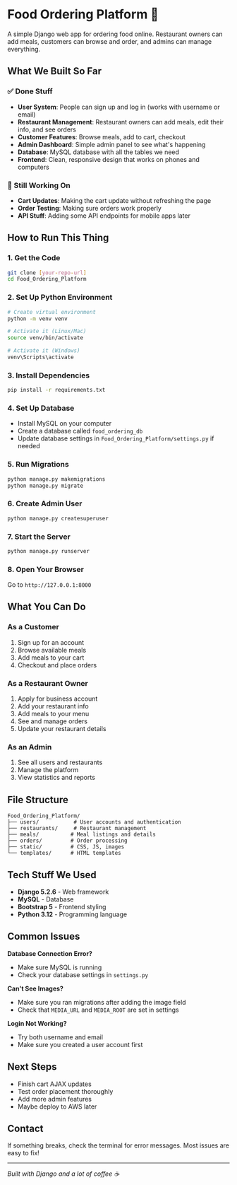 # Food Ordering Platform 🍔

A simple Django web app for ordering food online. Restaurant owners can add meals, customers can browse and order, and admins can manage everything.

## What We Built So Far

### ✅ Done Stuff
- **User System**: People can sign up and log in (works with username or email)
- **Restaurant Management**: Restaurant owners can add meals, edit their info, and see orders
- **Customer Features**: Browse meals, add to cart, checkout
- **Admin Dashboard**: Simple admin panel to see what's happening
- **Database**: MySQL database with all the tables we need
- **Frontend**: Clean, responsive design that works on phones and computers

### 🔄 Still Working On
- **Cart Updates**: Making the cart update without refreshing the page
- **Order Testing**: Making sure orders work properly
- **API Stuff**: Adding some API endpoints for mobile apps later

## How to Run This Thing

### 1. Get the Code
```bash
git clone [your-repo-url]
cd Food_Ordering_Platform
```

### 2. Set Up Python Environment
```bash
# Create virtual environment
python -m venv venv

# Activate it (Linux/Mac)
source venv/bin/activate

# Activate it (Windows)
venv\Scripts\activate
```

### 3. Install Dependencies
```bash
pip install -r requirements.txt
```

### 4. Set Up Database
- Install MySQL on your computer
- Create a database called `food_ordering_db`
- Update database settings in `Food_Ordering_Platform/settings.py` if needed

### 5. Run Migrations
```bash
python manage.py makemigrations
python manage.py migrate
```

### 6. Create Admin User
```bash
python manage.py createsuperuser
```

### 7. Start the Server
```bash
python manage.py runserver
```

### 8. Open Your Browser
Go to `http://127.0.0.1:8000`

## What You Can Do

### As a Customer
1. Sign up for an account
2. Browse available meals
3. Add meals to your cart
4. Checkout and place orders

### As a Restaurant Owner
1. Apply for business account
2. Add your restaurant info
3. Add meals to your menu
4. See and manage orders
5. Update your restaurant details

### As an Admin
1. See all users and restaurants
2. Manage the platform
3. View statistics and reports

## File Structure
```
Food_Ordering_Platform/
├── users/           # User accounts and authentication
├── restaurants/     # Restaurant management
├── meals/          # Meal listings and details
├── orders/         # Order processing
├── static/         # CSS, JS, images
└── templates/      # HTML templates
```

## Tech Stuff We Used
- **Django 5.2.6** - Web framework
- **MySQL** - Database
- **Bootstrap 5** - Frontend styling
- **Python 3.12** - Programming language

## Common Issues

**Database Connection Error?**
- Make sure MySQL is running
- Check your database settings in `settings.py`

**Can't See Images?**
- Make sure you ran migrations after adding the image field
- Check that `MEDIA_URL` and `MEDIA_ROOT` are set in settings

**Login Not Working?**
- Try both username and email
- Make sure you created a user account first

## Next Steps
- Finish cart AJAX updates
- Test order placement thoroughly
- Add more admin features
- Maybe deploy to AWS later

## Contact
If something breaks, check the terminal for error messages. Most issues are easy to fix!

---
*Built with Django and a lot of coffee ☕*
